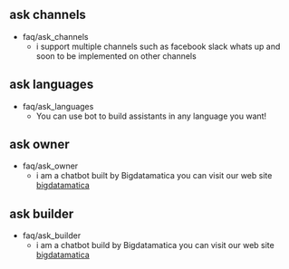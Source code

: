 ## ask channels
* faq/ask_channels
  - i support multiple channels such as facebook slack whats up and soon to be implemented on other channels
## ask languages
* faq/ask_languages
  - You can use bot to build assistants in any language you want!
## ask owner
* faq/ask_owner
  - i am a chatbot built by Bigdatamatica you can visit our web site  [bigdatamatica](https://www.bigdatamatica.com/)


## ask builder
* faq/ask_builder
  - i am a chatbot build by Bigdatamatica you can visit our web site  [bigdatamatica](https://www.bigdatamatica.com/)
